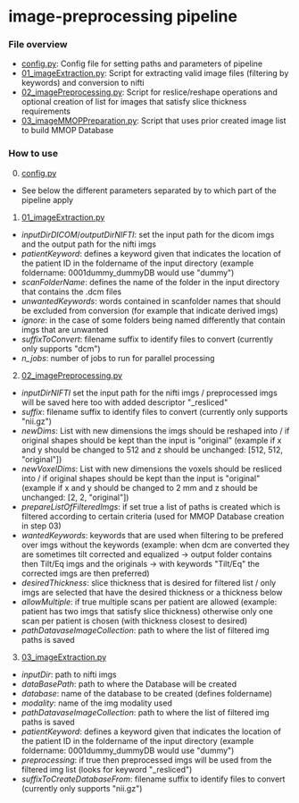 # image-preprocessing pipeline

### File overview
* [config.py](config.py): Config file for setting paths and parameters of pipeline
* [01_imageExtraction.py](01_imageExtraction.py): Script for extracting valid image files (filtering by keywords) and conversion to nifti 
* [02_imagePreprocessing.py](02_imagePreprocessing.py): Script for reslice/reshape operations and optional creation of list for images that satisfy slice thickness requirements 
* [03_imageMMOPPreparation.py](03_imageMMOPPreparation.py): Script that uses prior created image list to build MMOP Database

### How to use
00. [config.py](config.py)
* See below the different parameters separated by to which part of the pipeline apply 

01. [01_imageExtraction.py](01_imageExtraction.py)
* *inputDirDICOM*/*outputDirNIFTI*: set the input path for the dicom imgs and the output path for the nifti imgs
* *patientKeyword*: defines a keyword given that indicates the location of the patient ID in the foldername of the input directory (example foldername: 0001dummy_dummyDB would use "dummy")
* *scanFolderName*: defines the name of the folder in the input directory that contains the .dcm files
* *unwantedKeywords*: words contained in scanfolder names that should be excluded from conversion (for example that indicate derived imgs)
* *ignore*: in the case of some folders being named differently that contain imgs that are unwanted
* *suffixToConvert*: filename suffix to identify files to convert (currently only supports "dcm")
* *n_jobs*: number of jobs to run for parallel processing 

02. [02_imagePreprocessing.py](02_imagePreprocessing.py)
* *inputDirNIFTI* set the input path for the nifti imgs / preprocessed imgs will be saved here too with added descriptor "_resliced"
* *suffix*: filename suffix to identify files to convert (currently only supports "nii.gz")
* *newDims*: List with new dimensions the imgs should be reshaped into / if original shapes should be kept than the input is "original" (example if x and y should be changed to 512 and z should be unchanged: [512, 512, "original"])
* *newVoxelDims*: List with new dimensions the voxels should be resliced into / if original shapes should be kept than the input is "original" (example if x and y should be changed to 2 mm and z should be unchanged: [2, 2, "original"])
* *prepareListOfFilteredImgs*: if set true a list of paths is created which is filtered according to certain criteria (used for MMOP Database creation in step 03)
* *wantedKeywords*: keywords that are used when filtering to be prefered over imgs without the keywords (example: when dcm are converted they are sometimes tilt corrected and equalized -> output folder contains then Tilt/Eq imgs and the originals -> with keywords "Tilt/Eq" the corrected imgs are then preferred)
* *desiredThickness*: slice thickness that is desired for filtered list / only imgs are selected that have the desired thickness or a thickness below
* *allowMultiple*: if true multiple scans per patient are allowed (example: patient has two imgs that satisfy slice thickness) otherwise only one scan per patient is chosen (with thickness closest to desired)
* *pathDatavaseImageCollection*: path to where the list of filtered img paths is saved 

03. [03_imageExtraction.py](03_imageExtraction.py)
* *inputDir*: path to nifti imgs
* *dataBasePath*: path to where the Database will be created
* *database*: name of the database to be created (defines foldername)
* *modality*: name of the img modality used
* *pathDatavaseImageCollection*: path to where the list of filtered img paths is saved 
* *patientKeyword*: defines a keyword given that indicates the location of the patient ID in the foldername of the input directory (example foldername: 0001dummy_dummyDB would use "dummy")
* *preprocessing*: if true then preprocessed imgs will be used from the filtered img list (looks for keyword "_resliced")
* *suffixToCreateDatabaseFrom*: filename suffix to identify files to convert (currently only supports "nii.gz")




